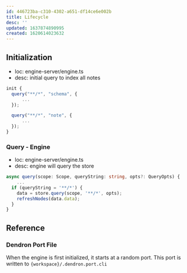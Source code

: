 ```yaml
---
id: 446723ba-c310-4302-a651-df14ce6e002b
title: Lifecycle
desc: ''
updated: 1637874890995
created: 1620614023632
---
```


## Initialization

- loc: engine-server/engine.ts
- desc: initial query to index all notes 
```ts
init {
  query("**/*", "schema", {
      ...
  });

  query("**/*", "note", {
      ...
  });
}

```
### Query - Engine

- loc: engine-server/engine.ts
- desc: engine will query the store

```ts
async query(scope: Scope, queryString: string, opts?: QueryOpts) {
    ...
  if (queryString = '**/*') {
    data = store.query(scope, '**/*', opts);
    refreshNodes(data.data);
  }
}
```



## Reference

### Dendron Port File
When the engine is first initialized, it starts at a random port. This port is written to `{workspace}/.dendron.port.cli`
